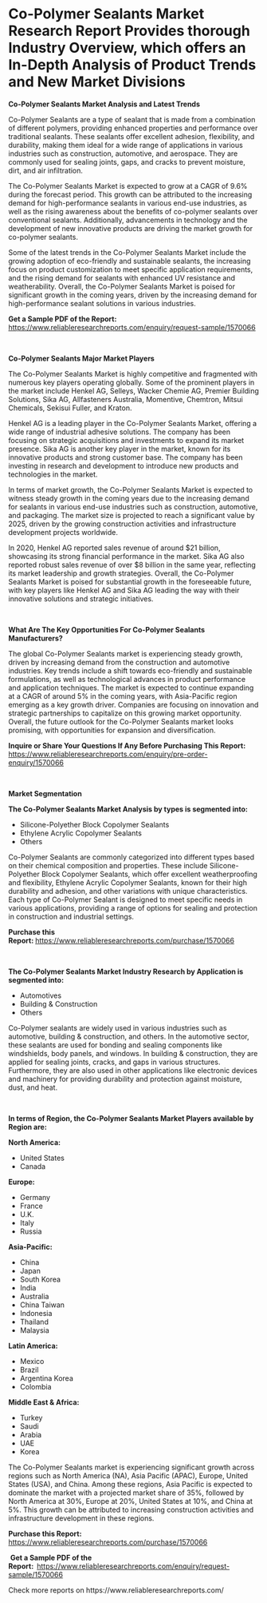 <p><h1>Co-Polymer Sealants Market Research Report Provides thorough Industry Overview, which offers an In-Depth Analysis of Product Trends and New Market Divisions</h1></p><p><strong>Co-Polymer Sealants Market Analysis and Latest Trends</strong></p>
<p><p>Co-Polymer Sealants are a type of sealant that is made from a combination of different polymers, providing enhanced properties and performance over traditional sealants. These sealants offer excellent adhesion, flexibility, and durability, making them ideal for a wide range of applications in various industries such as construction, automotive, and aerospace. They are commonly used for sealing joints, gaps, and cracks to prevent moisture, dirt, and air infiltration.</p><p>The Co-Polymer Sealants Market is expected to grow at a CAGR of 9.6% during the forecast period. This growth can be attributed to the increasing demand for high-performance sealants in various end-use industries, as well as the rising awareness about the benefits of co-polymer sealants over conventional sealants. Additionally, advancements in technology and the development of new innovative products are driving the market growth for co-polymer sealants.</p><p>Some of the latest trends in the Co-Polymer Sealants Market include the growing adoption of eco-friendly and sustainable sealants, the increasing focus on product customization to meet specific application requirements, and the rising demand for sealants with enhanced UV resistance and weatherability. Overall, the Co-Polymer Sealants Market is poised for significant growth in the coming years, driven by the increasing demand for high-performance sealant solutions in various industries.</p></p>
<p><strong>Get a Sample PDF of the Report:&nbsp;</strong> <a href="https://www.reliableresearchreports.com/enquiry/request-sample/1570066">https://www.reliableresearchreports.com/enquiry/request-sample/1570066</a></p>
<p>&nbsp;</p>
<p><strong>Co-Polymer Sealants Major Market Players</strong></p>
<p><p>The Co-Polymer Sealants Market is highly competitive and fragmented with numerous key players operating globally. Some of the prominent players in the market include Henkel AG, Selleys, Wacker Chemie AG, Premier Building Solutions, Sika AG, Allfasteners Australia, Momentive, Chemtron, Mitsui Chemicals, Sekisui Fuller, and Kraton.</p><p>Henkel AG is a leading player in the Co-Polymer Sealants Market, offering a wide range of industrial adhesive solutions. The company has been focusing on strategic acquisitions and investments to expand its market presence. Sika AG is another key player in the market, known for its innovative products and strong customer base. The company has been investing in research and development to introduce new products and technologies in the market.</p><p>In terms of market growth, the Co-Polymer Sealants Market is expected to witness steady growth in the coming years due to the increasing demand for sealants in various end-use industries such as construction, automotive, and packaging. The market size is projected to reach a significant value by 2025, driven by the growing construction activities and infrastructure development projects worldwide.</p><p>In 2020, Henkel AG reported sales revenue of around $21 billion, showcasing its strong financial performance in the market. Sika AG also reported robust sales revenue of over $8 billion in the same year, reflecting its market leadership and growth strategies. Overall, the Co-Polymer Sealants Market is poised for substantial growth in the foreseeable future, with key players like Henkel AG and Sika AG leading the way with their innovative solutions and strategic initiatives.</p></p>
<p>&nbsp;</p>
<p><strong>What Are The Key Opportunities For Co-Polymer Sealants Manufacturers?</strong></p>
<p><p>The global Co-Polymer Sealants market is experiencing steady growth, driven by increasing demand from the construction and automotive industries. Key trends include a shift towards eco-friendly and sustainable formulations, as well as technological advances in product performance and application techniques. The market is expected to continue expanding at a CAGR of around 5% in the coming years, with Asia-Pacific region emerging as a key growth driver. Companies are focusing on innovation and strategic partnerships to capitalize on this growing market opportunity. Overall, the future outlook for the Co-Polymer Sealants market looks promising, with opportunities for expansion and diversification.</p></p>
<p><strong>Inquire or Share Your Questions If Any Before Purchasing This Report:</strong> <a href="https://www.reliableresearchreports.com/enquiry/pre-order-enquiry/1570066">https://www.reliableresearchreports.com/enquiry/pre-order-enquiry/1570066</a></p>
<p>&nbsp;</p>
<p><strong>Market Segmentation</strong></p>
<p><strong>The Co-Polymer Sealants Market Analysis by types is segmented into:</strong></p>
<p><ul><li>Silicone-Polyether Block Copolymer Sealants</li><li>Ethylene Acrylic Copolymer Sealants</li><li>Others</li></ul></p>
<p><p>Co-Polymer Sealants are commonly categorized into different types based on their chemical composition and properties. These include Silicone-Polyether Block Copolymer Sealants, which offer excellent weatherproofing and flexibility, Ethylene Acrylic Copolymer Sealants, known for their high durability and adhesion, and other variations with unique characteristics. Each type of Co-Polymer Sealant is designed to meet specific needs in various applications, providing a range of options for sealing and protection in construction and industrial settings.</p></p>
<p><strong>Purchase this Report:&nbsp;</strong><a href="https://www.reliableresearchreports.com/purchase/1570066">https://www.reliableresearchreports.com/purchase/1570066</a></p>
<p>&nbsp;</p>
<p><strong>The Co-Polymer Sealants Market Industry Research by Application is segmented into:</strong></p>
<p><ul><li>Automotives</li><li>Building & Construction</li><li>Others</li></ul></p>
<p><p>Co-Polymer sealants are widely used in various industries such as automotive, building & construction, and others. In the automotive sector, these sealants are used for bonding and sealing components like windshields, body panels, and windows. In building & construction, they are applied for sealing joints, cracks, and gaps in various structures. Furthermore, they are also used in other applications like electronic devices and machinery for providing durability and protection against moisture, dust, and heat.</p></p>
<p>&nbsp;</p>
<p><strong>In terms of Region, the Co-Polymer Sealants Market Players available by Region are:</strong></p>
<p>
    <p> <strong> North America: </strong>
        <ul>
            <li>United States</li>
            <li>Canada</li>
        </ul>
        </p> 
    <p> <strong> Europe: </strong>
        <ul>
            <li>Germany</li>
            <li>France</li>
            <li>U.K.</li>
            <li>Italy</li>
            <li>Russia</li>
        </ul>
        </p> 
    <p> <strong> Asia-Pacific: </strong>
        <ul>
            <li>China</li>
            <li>Japan</li>
            <li>South Korea</li>
            <li>India</li>
            <li>Australia</li>
            <li>China Taiwan</li>
            <li>Indonesia</li>
            <li>Thailand</li>
            <li>Malaysia</li>
        </ul>
        </p> 
    <p> <strong> Latin America: </strong>
        <ul>
            <li>Mexico</li>
            <li>Brazil</li>
            <li>Argentina Korea</li>
            <li>Colombia</li>
        </ul>
        </p> 
    <p> <strong> Middle East & Africa: </strong>
        <ul>
            <li>Turkey</li>
            <li>Saudi</li>
            <li>Arabia</li>
            <li>UAE</li>
            <li>Korea</li>
        </ul>
    </p>
    </p>
<p><p>The Co-Polymer Sealants market is experiencing significant growth across regions such as North America (NA), Asia Pacific (APAC), Europe, United States (USA), and China. Among these regions, Asia Pacific is expected to dominate the market with a projected market share of 35%, followed by North America at 30%, Europe at 20%, United States at 10%, and China at 5%. This growth can be attributed to increasing construction activities and infrastructure development in these regions.</p></p>
<p><strong>Purchase this Report: </strong><a href="https://www.reliableresearchreports.com/purchase/1570066">https://www.reliableresearchreports.com/purchase/1570066</a></p>
<p>&nbsp;<strong>Get a Sample PDF of the Report:&nbsp;&nbsp;</strong><a href="https://www.reliableresearchreports.com/enquiry/request-sample/1570066">https://www.reliableresearchreports.com/enquiry/request-sample/1570066</a></p>
<p><strong></strong></p>
<p>Check more reports on https://www.reliableresearchreports.com/</p>